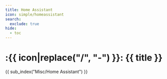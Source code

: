 ```yaml
---
title: Home Assistant
icon: simple/homeassistant
search:
  exclude: true
hide:
  - toc
---
```


# :{{ icon|replace("/", "-") }}: {{ title }}

{{ sub_index("Misc/Home Assistant") }}
